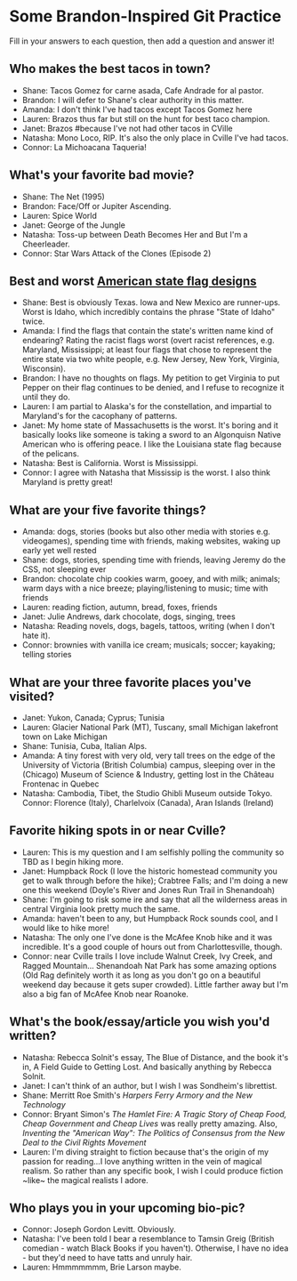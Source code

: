 # Some Brandon-Inspired Git Practice
Fill in your answers to each question, then  add a question and answer it!

## Who makes the best tacos in town?
* Shane: Tacos Gomez for carne asada, Cafe Andrade for al pastor.
* Brandon: I will defer to Shane's clear authority in this matter.
* Amanda: I don't think I've had tacos except Tacos Gomez here
* Lauren: Brazos thus far but still on the hunt for best taco champion.
* Janet: Brazos #because I've not had other tacos in CVille
* Natasha: Mono Loco, RIP. It's also the only place in Cville I've had tacos.
* Connor: La Michoacana Taqueria!

## What's your favorite bad movie?
* Shane: The Net (1995)
* Brandon: Face/Off or Jupiter Ascending.
* Lauren: Spice World
* Janet: George of the Jungle
* Natasha: Toss-up between Death Becomes Her and But I'm a Cheerleader.
* Connor: Star Wars Attack of the Clones (Episode 2)

## Best and worst [American state flag designs](https://en.wikipedia.org/wiki/Flags_of_the_U.S._states_and_territories)
* Shane: Best is obviously Texas. Iowa and New Mexico are runner-ups. Worst is Idaho, which incredibly contains the phrase "State of Idaho" twice.
* Amanda: I find the flags that contain the state's written name kind of endearing? Rating the racist flags worst (overt racist references, e.g. Maryland, Mississippi; at least four flags that chose to represent the entire state via two white people, e.g. New Jersey, New York, Virginia, Wisconsin).
* Brandon: I have no thoughts on flags. My petition to get Virginia to put Pepper on their flag continues to be denied, and I refuse to recognize it until they do. 
* Lauren: I am partial to Alaska's for the constellation, and impartial to Maryland's for the cacophany of patterns.
* Janet: My home state of Massachusetts is the worst. It's boring and it basically looks like someone is taking a sword to an Algonquisn Native American who is offering peace. I like the Louisiana state flag because of the pelicans.
* Natasha: Best is California. Worst is Mississippi. 
* Connor: I agree with Natasha that Mississip is the worst. I also think Maryland is pretty great!

## What are your five favorite things?
* Amanda: dogs, stories (books but also other media with stories e.g. videogames), spending time with friends, making websites, waking up early yet well rested
* Shane: dogs, stories, spending time with friends, leaving Jeremy do the CSS, not sleeping ever  
* Brandon: chocolate chip cookies warm, gooey, and with milk; animals; warm days with a nice breeze; playing/listening to music; time with friends
* Lauren: reading fiction, autumn, bread, foxes, friends
* Janet: Julie Andrews, dark chocolate, dogs, singing, trees
* Natasha: Reading novels, dogs, bagels, tattoos, writing (when I don't hate it).
* Connor: brownies with vanilla ice cream; musicals; soccer; kayaking; telling stories

## What are your three favorite places you've visited?
* Janet: Yukon, Canada; Cyprus; Tunisia
* Lauren: Glacier National Park (MT), Tuscany, small Michigan lakefront town on Lake Michigan
* Shane: Tunisia, Cuba, Italian Alps.
* Amanda: A tiny forest with very old, very tall trees on the edge of the University of Victoria (British Columbia) campus, sleeping over in the (Chicago) Museum of Science & Industry, getting lost in the Château Frontenac in Quebec
* Natasha: Cambodia, Tibet, the Studio Ghibli Museum outside Tokyo.
Connor: Florence (Italy), Charlelvoix (Canada), Aran Islands (Ireland)

## Favorite hiking spots in or near Cville?
* Lauren: This is my question and I am selfishly polling the community so TBD as I begin hiking more.
* Janet: Humpback Rock (I love the historic homestead community you get to walk through before the hike); Crabtree Falls; and I'm doing a new one this weekend (Doyle's River and Jones Run Trail in Shenandoah) 
* Shane: I'm going to risk some ire and say that all the wilderness areas in central Virginia look pretty much the same.
* Amanda: haven't been to any, but Humpback Rock sounds cool, and I would like to hike more!
* Natasha: The only one I've done is the McAfee Knob hike and it was incredible. It's a good couple of hours out from Charlottesville, though.
* Connor: near Cville trails I love include Walnut Creek, Ivy Creek, and Ragged Mountain... Shenandoah Nat Park has some amazing options (Old Rag definitely worth it as long as you don't go on a beautiful weekend day because it gets super crowded). Little farther away but I'm also a big fan of McAfee Knob near Roanoke.

## What's the book/essay/article you wish you'd written?
* Natasha: Rebecca Solnit's essay, The Blue of Distance, and the book it's in, A Field Guide to Getting Lost. And basically anything by Rebecca Solnit.
* Janet: I can't think of an author, but I wish I was Sondheim's librettist.
* Shane: Merritt Roe Smith's *Harpers Ferry Armory and the New Technology*
* Connor: Bryant Simon's *The Hamlet Fire: A Tragic Story of Cheap Food, Cheap Government and Cheap Lives* was really pretty amazing. Also, *Inventing the "American Way": The Politics of Consensus from the New Deal to the Civil Rights Movement*
* Lauren: I'm diving straight to fiction because that's the origin of my passion for reading...I love anything written in the vein of magical realism. So rather than any specific book, I wish I could produce fiction ~like~ the magical realists I adore.

## Who plays you in your upcoming bio-pic?
* Connor: Joseph Gordon Levitt. Obviously. 
* Natasha: I've been told I bear a resemblance to Tamsin Greig (British comedian - watch Black Books if you haven't). Otherwise, I have no idea - but they'd need to have tatts and unruly hair.
* Lauren: Hmmmmmmm, Brie Larson maybe.
